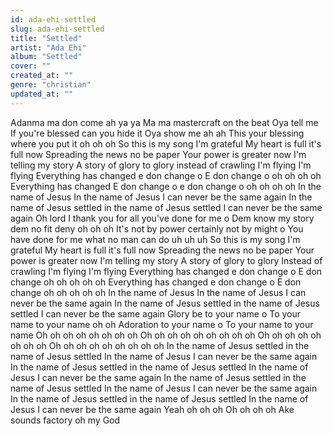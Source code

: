 ```yaml
---
id: ada-ehi-settled
slug: ada-ehi-settled
title: "Settled"
artist: "Ada Ehi"
album: "Settled"
cover: ""
created_at: ""
genre: "christian"
updated_at: ""
---
```


Adanma ma don come ah ya ya
Ma ma mastercraft on the beat
Oya tell me
If you're blessed can you hide it
Oya show me ah ah
This your blessing where you put it oh oh oh
So this is my song I'm grateful
My heart is full it's full now
Spreading the news no be paper
Your power is greater now I'm telling my story
A story of glory to glory
instead of crawling I'm flying I'm flying
Everything has changed e don change o
E don change o oh oh oh oh
Everything has changed
E don change o e don change o oh oh oh oh
In the name of Jesus
In the name of Jesus I can never be the same again
In the name of Jesus settled in the name of Jesus settled
I can never be the same again
Oh lord I thank you for all you've done for me o
Dem know my story dem no fit deny oh oh oh
It's not by power certainly not by might o
You have done for me what no man can do uh uh uh
So this is my song I'm grateful
My heart is full it's full now
Spreading the news no be paper
Your power is greater now I'm telling my story
A story of glory to glory
Instead of crawling I'm flying I'm flying
Everything has changed e don change o
E don change oh oh oh oh oh
Everything has changed e don change o
E don change oh oh oh oh oh
In the name of Jesus
In the name of Jesus I can never be the same again
In the name of Jesus settled in the name of Jesus settled
I can never be the same again
Glory be to your name o
To your name to your name oh oh
Adoration to your name o
To your name to your name
Oh oh oh oh oh oh oh oh
Oh oh oh oh oh oh oh oh oh
Oh oh oh oh oh oh oh oh
Oh oh oh oh oh oh oh oh oh
In the name of Jesus settled in the name of Jesus settled
In the name of Jesus I can never be the same again
In the name of Jesus settled in the name of Jesus settled
In the name of Jesus I can never be the same again
In the name of Jesus settled in the name of Jesus settled
In the name of Jesus I can never be the same again
In the name of Jesus settled in the name of Jesus settled
In the name of Jesus I can never be the same again
Yeah oh oh oh
Oh oh oh oh
Ake sounds factory oh my God